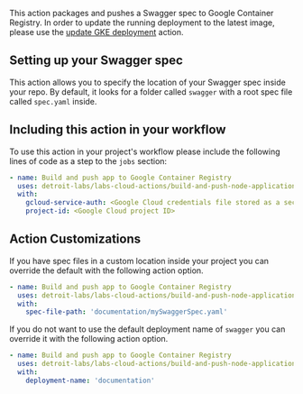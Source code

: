 This action packages and pushes a Swagger spec to Google Container Registry. In order to update the running deployment to the latest image, please use the
[update GKE deployment](../update-gke-deployment/action.yaml) action.

## Setting up your Swagger spec

This action allows you to specify the location of your Swagger spec inside your repo. By default, it looks for a folder called `swagger` with a root spec file called `spec.yaml` inside.

## Including this action in your workflow

To use this action in your project's workflow please include the following lines of code as a step to the `jobs` section:

```yaml
- name: Build and push app to Google Container Registry
  uses: detroit-labs/labs-cloud-actions/build-and-push-node-application@main
  with:
    gcloud-service-auth: <Google Cloud credentials file stored as a secret>
    project-id: <Google Cloud project ID>
```

## Action Customizations

If you have spec files in a custom location inside your project you can override the default with the following action option.

```yaml
- name: Build and push app to Google Container Registry
  uses: detroit-labs/labs-cloud-actions/build-and-push-node-application@main
  with:
    spec-file-path: 'documentation/mySwaggerSpec.yaml'  
```

If you do not want to use the default deployment name of `swagger` you can override it with the following action option.

```yaml
- name: Build and push app to Google Container Registry
  uses: detroit-labs/labs-cloud-actions/build-and-push-node-application@main
  with:
    deployment-name: 'documentation'
```
